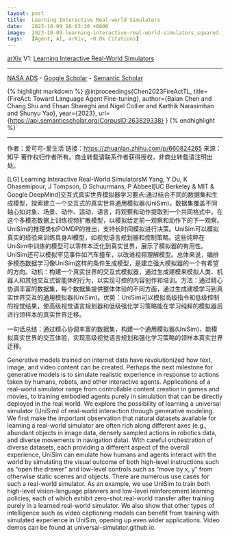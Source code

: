 ```yaml
---
layout: post
title:  Learning Interactive Real-world Simulators
date:   2023-10-09 16:03:30 +0800
image:  2023-10-09-learning-interactive-real-world-simulators_squared.jpg
tags:   [Agent, AI, arXiv, ~0.0k Citations]
---
```


[arXiv](https://arxiv.org/abs/2310.06114) V1: [Learning Interactive Real-World Simulators](https://arxiv.org/pdf/2310.06114.pdf)

---
[NASA ADS](https) - 
[Google Scholar](https) - 
[Semantic Scholar](https://www.semanticscholar.org/paper/Learning-Interactive-Real-World-Simulators-Yang-Du/c3d14e7a319ab764297a60112ce74af201762a73)

{% highlight markdown %}
@inproceedings{Chen2023FireActTL,
  title={FireAct: Toward Language Agent Fine-tuning},
  author={Baian Chen and Chang Shu and Ehsan Shareghi and Nigel Collier and Karthik Narasimhan and Shunyu Yao},
  year={2023},
  url={https://api.semanticscholar.org/CorpusID:263829338}
}
{% endhighlight %}

---
作者：爱可可-爱生活
链接：https://zhuanlan.zhihu.com/p/660824265
来源：知乎
著作权归作者所有。商业转载请联系作者获得授权，非商业转载请注明出处。

[LG] Learning Interactive Real-World SimulatorsM Yang, Y Du, K Ghasemipour, J Tompson, D Schuurmans, P Abbeel[UC Berkeley & MIT & Google DeepMind]交互式真实世界模拟器学习要点:通过结合不同的数据集和生成模型，探索建立一个交互式的真实世界通用模拟器(UniSim)。数据集覆盖不同轴心如对象、场景、动作、运动、语言，将观察和动作提取到一个共同格式中。在这个多模态数据上训练视频扩散模型，以模拟给定前一观察和动作下的下一观察。UniSim的推理类似POMDP的推出，支持长时间模拟进行决策。UniSim可以模拟真实的经验来训练具身AI模型，如视觉语言规划器和控制策略。这些纯粹在UniSim中训练的模型可以零样本泛化到真实世界，展示了模拟器的有用性。UniSim还可以模拟罕见事件如汽车撞车，以改进视频理解模型。总体来说，编排多模态数据学习像UniSim这样的条件生成模型，是建立强大模拟器的一个有希望的方向。动机：构建一个真实世界的交互式模拟器，通过生成建模来模拟人类、机器人和其他交互式智能体的行为，以实现可控的内容创作和培训。方法：通过精心协调丰富的数据集，每个数据集提供整体体验的不同方面，通过生成建模学习到真实世界交互的通用模拟器(UniSim)。优势：UniSim可以模拟高级指令和低级控制的视觉结果，使高级视觉语言规划器和低级强化学习策略能在学习纯粹的模拟器后进行领样本的真实世界迁移。

一句话总结：通过精心协调丰富的数据集，构建一个通用模拟器(UniSim)，能模拟真实世界的交互体验，实现高级视觉语言规划和强化学习策略的领样本真实世界迁移。 

Generative models trained on internet data have revolutionized how text, image, and video content can be created. Perhaps the next milestone for generative models is to simulate realistic experience in response to actions taken by humans, robots, and other interactive agents. Applications of a real-world simulator range from controllable content creation in games and movies, to training embodied agents purely in simulation that can be directly deployed in the real world. We explore the possibility of learning a universal simulator (UniSim) of real-world interaction through generative modeling. We first make the important observation that natural datasets available for learning a real-world simulator are often rich along different axes (e.g., abundant objects in image data, densely sampled actions in robotics data, and diverse movements in navigation data). With careful orchestration of diverse datasets, each providing a different aspect of the overall experience, UniSim can emulate how humans and agents interact with the world by simulating the visual outcome of both high-level instructions such as “open the drawer” and low-level controls such as “move by x, y” from otherwise static scenes and objects. There are numerous use cases for such a real-world simulator. As an example, we use UniSim to train both high-level vision-language planners and low-level reinforcement learning policies, each of which exhibit zero-shot real-world transfer after training purely in a learned real-world simulator. We also show that other types of intelligence such as video captioning models can benefit from training with simulated experience in UniSim, opening up even wider applications. Video demos can be found at universal-simulator.github.io.